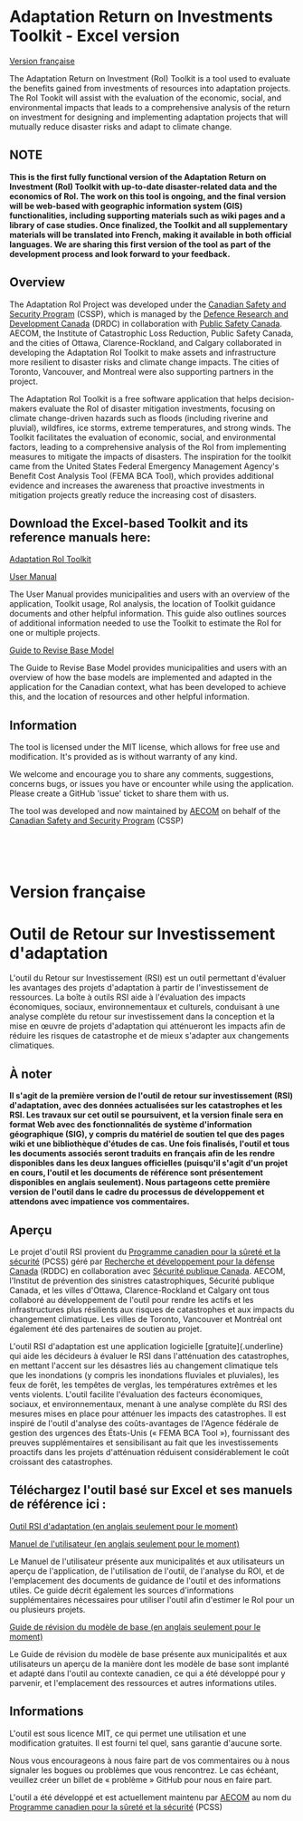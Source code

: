 # Adaptation Return on Investments Toolkit - Excel version
[Version française](#version-française)

The Adaptation Return on Investment (RoI) Toolkit is a tool used to evaluate the benefits gained from investments of resources into adaptation projects. The RoI Tookit will assist with the evaluation of the economic, social, and environmental impacts that leads to a comprehensive analysis of the return on investment for designing and implementing adaptation projects that will mutually reduce disaster risks and adapt to climate change.

## NOTE

**This is the first fully functional version of the Adaptation Return on Investment (RoI) Toolkit with up-to-date disaster-related data and the economics of RoI. The work on this tool is ongoing, and the final
version will be web-based with geographic information system (GIS) functionalities, including supporting materials such as wiki pages and a library of case studies. Once finalized, the Toolkit and all supplementary materials will be translated into French, making it available in both official languages. We are sharing this first version of the tool as part of the development process and look forward to your feedback.**

## Overview

The Adaptation RoI Project was developed under the [Canadian Safety and Security Program](https://science.gc.ca/site/science/en/canadian-safety-and-security-program) (CSSP), which is managed by the [Defence Research and Development Canada](https://www.canada.ca/en/defence-research-development.html) (DRDC) in collaboration with [Public Safety Canada](https://www.publicsafety.gc.ca/index-en.aspx). AECOM, the Institute of Catastrophic Loss Reduction, Public Safety Canada, and the cities of Ottawa, Clarence-Rockland, and Calgary collaborated in developing the Adaptation RoI Toolkit to make assets and infrastructure more resilient to disaster risks and climate change impacts. The cities of Toronto, Vancouver, and Montreal were also supporting partners in the project.

The Adaptation RoI Toolkit is a free software application that helps decision-makers evaluate the RoI of disaster mitigation investments, focusing on climate change-driven hazards such as floods (including riverine and pluvial), wildfires, ice storms, extreme temperatures, and strong winds. The Toolkit facilitates the evaluation of economic, social, and environmental factors, leading to a comprehensive analysis of the RoI from implementing measures to mitigate the impacts of disasters. The inspiration for the toolkit came from the United States Federal Emergency Management Agency's Benefit Cost Analysis Tool (FEMA BCA Tool), which provides additional evidence and increases the awareness that proactive investments in mitigation projects greatly reduce the increasing cost of disasters.

## Download the Excel-based Toolkit and its reference manuals here:

[Adaptation RoI Toolkit](https://github.com/Adaptation-ROI-Toolkit/Adaptation-ROI-Toolkit-Excel/raw/refs/heads/main/ROI_Toolkit_v1.xlsm)

[User Manual](https://github.com/Adaptation-ROI-Toolkit/Adaptation-ROI-Toolkit-Excel/raw/refs/heads/main/Ref%20Guide_Adaptation%20RoI.pdf)

The User Manual provides municipalities and users with an overview of the application, Toolkit usage, RoI analysis, the location of Toolkit guidance documents and other helpful information. This guide also outlines sources of additional information needed to use the Toolkit to estimate the RoI for one or multiple projects.

[Guide to Revise Base Model](https://github.com/Adaptation-ROI-Toolkit/Adaptation-ROI-Toolkit-Excel/raw/refs/heads/main/Guide%20to%20Revise%20Base%20Model.pdf)

The Guide to Revise Base Model provides municipalities and users with an overview of how the base models are implemented and adapted in the application for the Canadian context, what has been developed to achieve this, and the location of resources and other helpful information.

## Information

The tool is licensed under the MIT license, which allows for free use and modification. It's provided as is without warranty of any kind.

We welcome and encourage you to share any comments, suggestions, concerns bugs, or issues you have or encounter while using the application. Please create a GitHub \'issue\' ticket to share them with us.

The tool was developed and now maintained by [AECOM](https://aecom.com/) on behalf of the [Canadian Safety and Security Program](https://science.gc.ca/site/science/en/canadian-safety-and-security-program) (CSSP)

&nbsp;

&nbsp;

# Version française
# Outil de Retour sur Investissement d\'adaptation

L'outil du Retour sur Investissement (RSI) est un outil permettant d\'évaluer les avantages des projets d\'adaptation à partir de l\'investissement de ressources. La boîte à outils RSI aide à l\'évaluation des impacts économiques, sociaux, environnementaux et culturels, conduisant à une analyse complète du retour sur investissement dans la conception et la mise en œuvre de projets d\'adaptation qui atténueront les impacts afin de réduire les risques de catastrophe et de mieux s\'adapter aux changements climatiques.

## À noter

**Il s'agit de la première version de l'outil de retour sur investissement (RSI) d'adaptation, avec des données actualisées sur les catastrophes et les RSI. Les travaux sur cet outil se poursuivent, et la version finale sera en format Web avec des fonctionnalités de système d'information géographique (SIG), y compris du matériel de soutien tel que des pages wiki et une bibliothèque d'études de cas. Une fois finalisés, l'outil et tous les documents associés seront traduits en français afin de les rendre disponibles dans les deux langues officielles (puisqu'il s'agit d'un projet en cours, l'outil et les documents de référence sont présentement disponibles en anglais seulement). Nous partageons cette première version de l'outil dans le cadre du processus de développement et attendons avec impatience vos commentaires.**

## Aperçu

Le projet d'outil RSI provient du [Programme canadien pour la sûreté et la sécurité](https://science.gc.ca/site/science/fr/programme-canadien-pour-surete-securite) (PCSS) géré par [Recherche et développement pour la défense Canada](https://www.canada.ca/fr/recherche-developpement-defense.html) (RDDC) en collaboration avec [Sécurité publique Canada](https://www.securitepublique.gc.ca/index-fr.aspx). AECOM, l'Institut de prévention des sinistres catastrophiques, Sécurité publique Canada, et les villes d'Ottawa, Clarence-Rockland et Calgary ont tous collaboré au développement de l'outil pour rendre les actifs et les infrastructures plus résilients aux risques de catastrophes et aux impacts du changement climatique. Les villes de Toronto, Vancouver et Montréal ont également été des partenaires de soutien au projet.

L'outil RSI d'adaptation est une application logicielle [gratuite]{.underline} qui aide les décideurs à évaluer le RSI dans l'atténuation des catastrophes, en mettant l'accent sur les désastres liés au changement climatique tels que les inondations (y compris les inondations fluviales et pluviales), les feux de forêt, les tempêtes de verglas, les températures extrêmes et les vents violents. L'outil facilite l'évaluation des facteurs économiques, sociaux, et environnementaux, menant à une analyse complète du RSI des mesures mises en place pour atténuer les impacts des catastrophes. Il est inspiré de l'outil d'analyse des coûts-avantages de l'Agence fédérale de gestion des urgences des États-Unis (« FEMA BCA Tool »), fournissant des preuves supplémentaires et sensibilisant au fait que les investissements proactifs dans les projets d'atténuation réduisent considérablement le coût croissant des catastrophes.

## Téléchargez l'outil basé sur Excel et ses manuels de référence ici :

[Outil RSI d'adaptation (en anglais seulement pour le moment)](https://github.com/Adaptation-ROI-Toolkit/Adaptation-ROI-Toolkit-Excel/raw/refs/heads/main/ROI_Toolkit_v1.xlsm)

[Manuel de l'utilisateur (en anglais seulement pour le moment)](https://github.com/Adaptation-ROI-Toolkit/Adaptation-ROI-Toolkit-Excel/raw/refs/heads/main/Ref%20Guide_Adaptation%20RoI.pdf)


Le Manuel de l'utilisateur présente aux municipalités et aux utilisateurs un aperçu de l'application, de l'utilisation de l'outil, de l'analyse du ROI, et de l'emplacement des documents de guidance de l'outil et des informations utiles. Ce guide décrit également les sources d'informations supplémentaires nécessaires pour utiliser l'outil afin d'estimer le RoI pour un ou plusieurs projets.

[Guide de révision du modèle de base (en anglais seulement pour le moment)](https://github.com/Adaptation-ROI-Toolkit/Adaptation-ROI-Toolkit-Excel/raw/refs/heads/main/Guide%20to%20Revise%20Base%20Model.pdf)

Le Guide de révision du modèle de base présente aux municipalités et aux utilisateurs un aperçu de la manière dont les modèle de base sont implanté et adapté dans l'outil au contexte canadien, ce qui a été développé pour y parvenir, et l'emplacement des ressources et autres informations utiles.

## Informations

L\'outil est sous licence MIT, ce qui permet une utilisation et une modification gratuites. Il est fourni tel quel, sans garantie d\'aucune sorte.

Nous vous encourageons à nous faire part de vos commentaires ou à nous signaler les bogues ou problèmes que vous rencontrez. Le cas échéant, veuillez créer un billet de « problème » GitHub pour nous en faire part.

L'outil a été développé et est actuellement maintenu par [AECOM](https://aecom.com/) au nom du [Programme canadien pour la sûreté et la sécurité](https://science.gc.ca/site/science/fr/programme-canadien-pour-surete-securite) (PCSS)
